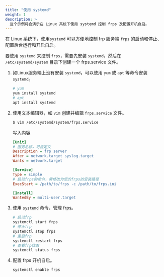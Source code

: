 ```yaml
---
title: "使用 systemd"
weight: 1
description: >
  这个示例将会演示在 Linux 系统下使用 systemd 控制 frps 及配置开机自启。
---
```


在 Linux 系统下，使用`systemd` 可以方便地控制 frp 服务端 `frps` 的启动和停止、配置后台运行和开启自启。

要使用 `systemd` 来控制 `frps`，需要先安装 `systemd`，然后在 `/etc/systemd/system` 目录下创建一个 frps.service 文件。

1. 如Linux服务端上没有安装 `systemd`，可以使用 `yum` 或 `apt` 等命令安装 `systemd`。

    ```bash
    # yum
    yum install systemd
    # apt
    apt install systemd
    ```

2. 使用文本编辑器，如 `vim` 创建并编辑 `frps.service` 文件。

    ```bash
    $ vim /etc/systemd/system/frps.service
    ```
    写入内容
    ```ini
    [Unit]
    # 服务名称，可自定义
    Description = frp server
    After = network.target syslog.target
    Wants = network.target

    [Service]
    Type = simple
    # 启动frps的命令，需修改为您的frps的安装路径
    ExecStart = /path/to/frps -c /path/to/frps.ini

    [Install]
    WantedBy = multi-user.target
    ```

3. 使用 `systemd` 命令，管理 frps。

    ```bash
    # 启动frp
    systemctl start frps
    # 停止frp
    systemctl stop frps
    # 重启frp
    systemctl restart frps
    # 查看frp状态
    systemctl status frps
    ```

4. 配置 frps 开机自启。

    ```bash
    systemctl enable frps
    ```
